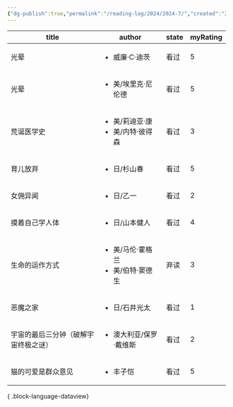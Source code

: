 ```yaml
---
{"dg-publish":true,"permalink":"/reading-log/2024/2024-7/","created":"2025-06-07T15:55:53.810+08:00"}
---
```


| title              | author                                      | state | myRating |
| ------------------ | ------------------------------------------- | ----- | -------- |
| 光晕                 | <ul><li>威廉·C·迪茨</li></ul>                   | 看过    | 5        |
| 光晕                 | <ul><li>美/埃里克·尼伦德</li></ul>                 | 看过    | 5        |
| 荒诞医学史              | <ul><li>美/莉迪亚·康</li><li>美/内特·彼得森</li></ul>  | 看过    | 3        |
| 育儿放弃               | <ul><li>日/杉山春</li></ul>                     | 看过    | 5        |
| 女佣异闻               | <ul><li>日/乙一</li></ul>                      | 看过    | 2        |
| 摸着自己学人体            | <ul><li>日/山本健人</li></ul>                    | 看过    | 4        |
| 生命的运作方式            | <ul><li>美/马伦·霍格兰</li><li>美/伯特·窦德生</li></ul> | 弃读    | 3        |
| 恶魔之家               | <ul><li>日/石井光太</li></ul>                    | 看过    | 1        |
| 宇宙的最后三分钟（破解宇宙终极之谜） | <ul><li>澳大利亚/保罗·戴维斯</li></ul>               | 看过    | 2        |
| 猫的可爱是群众意见          | <ul><li>丰子恺</li></ul>                       | 看过    | 5        |

{ .block-language-dataview}